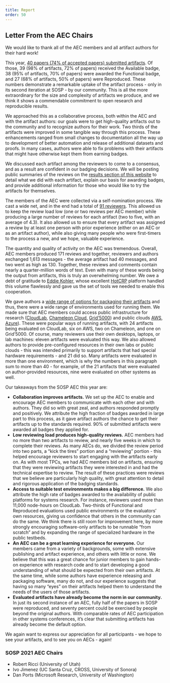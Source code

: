 ```yaml
---
title: Report
order: 50
---
```


## Letter From the AEC Chairs

We would like to thank all of the AEC members and all artifact authors for their hard work!

This year, [40 papers (74% of accepted papers) submitted artifacts](results.html). Of those, 39 (98% of artifacts, 72% of papers) received the Available badge, 38 (95% of artifacts, 70% of papers) were awarded the Functional badge, and 27 (68% of artifacts, 50% of papers) were Reproduced. These numbers demonstrate a remarkable uptake of the artifact process - only in its second iteration at SOSP - by our community. This is all the more extraordinary for the size and complexity of artifacts we produce, and we think it shows a commendable commitment to open research and reproducible results.

We approached this as a collaborative process, both within the AEC and with the artifact authors: our goals were to get high-quality artifacts out to the community and to recognize authors for their work. Two thirds of the artifacts were improved in some tangible way through this process. These enhancements ranged from small changes to documentation all the way up to development of better automation and release of additional datasets and proofs. In many cases, authors were able to fix problems with their artifacts that might have otherwise kept them from earning badges.

We discussed each artifact among the reviewers to come to a consensus, and as a result are confident in our badging decisions. We will be posting public summaries of the reviews on the [results section of this website](results.html) to detail what we did with each artifact, explain our basis for awarding badges, and provide additional information for those who would like to try the artifacts for themselves.

The members of the AEC were collected via a self-nomination process. We cast a wide net, and in the end had a total of [91 reviewers](organizers.html). This allowed us to keep the review load low (one or two reviews per AEC member) while producing a large number of reviews for each artifact (two to five, with an average of 4.3). It also allowed us to ensure that every artifact was assigned a review by at least one person with prior experience (either on an AEC or as an artifact author), while also giving many people who were first-timers to the process a new, and we hope, valuable experience.

The quantity and quality of activity on the AEC was tremendous. Overall, AEC members produced 171 reviews and together, reviewers and authors exchanged 1,613 messages - the average artifact had 40 messages, and two went as high as 130. Together, these reviews and comments contain nearly a quarter-million words of text. Even with many of these words being the output from artifacts, this is truly an overwhelming number. We owe a debt of gratitude to [Eddie Kohler](http://read.seas.harvard.edu/~kohler/), whose excellent [HotCRP](http://www.read.seas.harvard.edu/~kohler/hotcrp/) platform handled this volume flawlessly and gave us the set of tools we needed to enable this cooperation.

We gave authors a [wide range of options for packaging their artifacts](call.html#packaging-artifacts) and thus, there were a wide range of environments used for running them. We made sure that AEC members could access public infrastructure for research ([CloudLab](https://cloudlab.us), [Chameleon Cloud](https://www.chameleoncloud.org/), [Grid’5000](https://www.grid5000.fr/)) and public clouds [AWS](https://aws.amazon.com), [Azure](https://azure.com)). These were popular ways of running artifacts, with 24 artifacts being evaluated on CloudLab, six on AWS, two on Chameleon, and one on Grid’5000. Of course, many reviewers use their own desktops, laptops, or lab machines: eleven artifacts were evaluated this way. We also allowed authors to provide pre-configured resources in their own labs or public clouds - this was intended primarily to support artifacts that had special hardware requirements - and 21 did so. Many artifacts were evaluated in more than one environment, which is why the numbers in this paragraph sum to more than 40 - for example, of the 21 artifacts that were evaluated on author-provided resources, nine were evaluated on other systems as well.

Our takeaways from the SOSP AEC this year are:

* **Collaboration improves artifacts.** We set up the AEC to enable and encourage AEC members to communicate with each other and with authors. They did so with great zeal, and authors responded promptly and positively. We attribute the high fraction of badges awarded in large part to this process, as it gave artifact authors the chance to get their artifacts up to the standards required. 90% of submitted artifacts were awarded all badges they applied for.
* **Low reviewing load produces high-quality reviews.** AEC members had no more than two artifacts to review, and nearly five weeks in which to complete their reviews.  As many AECs do, we divided the review period into two parts, a “kick the tires” portion and a “reviewing” portion - this helped encourage reviewers to start engaging with the artifacts early on. As with most TPCs, we had AEC members bid on artifacts, ensuring that they were reviewing artifacts they were interested in and had the technical expertise to review. The result of these practices were reviews that we believe are particularly high quality, with great attention to detail and rigorous application of the badging standards.
* **Access to suitable test environments makes a big difference.** We also attribute the high rate of badges awarded to the availability of public platforms for systems research. For instance, reviewers used more than 11,000 node-hours on CloudLab. Two-thirds of Functional and Reproduced evaluations used public environments or the evaluators’ own resources, giving us confidence that others in the community can do the same. We think there is still room for improvement here, by more strongly encouraging software-only artifacts to be runnable “from scratch” and by expanding the range of specialized hardware in the public testbeds.
* **An AEC can be a great learning experience for everyone.** Our members came from a variety of backgrounds, some with extensive publishing and artifact experience, and others with little or none. We believe that this was a great chance for junior members to gain hands-on experience with research code and to start developing a good understanding of what should be expected from their own artifacts. At the same time, while some authors have experience releasing and packaging software, many do not, and our experience suggests that having so many “eyes” on their artifacts helped them to understand the needs of the users of those artifacts.
* **Evaluated artifacts have already become the norm in our community.** In just its second instance of an AEC, fully half of the papers in SOSP were reproduced, and seventy percent could be exercised by people beyond the original authors. With comparable rates of AEC participation in other systems conferences, it’s clear that submitting artifacts has already become the default option.

We again want to express our appreciation for all participants - we hope to see your artifacts, and to see you on AECs - again!

### SOSP 2021 AEC Chairs
* Robert Ricci (University of Utah)
* Ivo Jimenez (UC Santa Cruz, CROSS, University of Sonora)
* Dan Ports (Microsoft Research, University of Washington)


